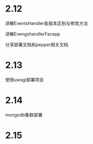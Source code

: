 # 2.12

讲解EventsHandler各版本区别与修改方法

讲解EvengshandlerFacepp

分享部署文档和pepper相关文档

# 2.13

使用uwsgi部署项目

# 2.14

mongodb集群部署

# 2.15

